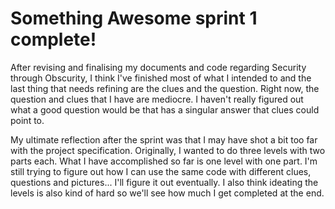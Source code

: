 # Something Awesome sprint 1 complete!

After revising and finalising my documents and code regarding Security through Obscurity, I think I've finished most of what I intended to and the last thing that needs refining are the clues and the question. Right now, the question and clues that I have are mediocre. I haven't really figured out what a good question would be that has a singular answer that clues could point to.

My ultimate reflection after the sprint was that I may have shot a bit too far with the project specification. Originally, I wanted to do three levels with two parts each. What I have accomplished so far is one level with one part. I'm still trying to figure out how I can use the same code with different clues, questions and pictures... I'll figure it out eventually. I also think ideating the levels is also kind of hard so we'll see how much I get completed at the end.
